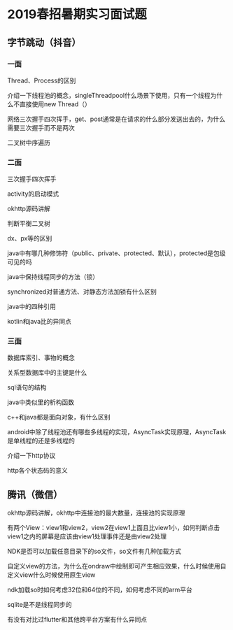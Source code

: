 # 2019春招暑期实习面试题

## 字节跳动（抖音）

### 一面

Thread、Process的区别

介绍一下线程池的概念，singleThreadpool什么场景下使用，只有一个线程为什么不直接使用new Thread（）

网络三次握手四次挥手，get、post通常是在请求的什么部分发送出去的，为什么需要三次握手而不是两次

二叉树中序遍历

### 二面

三次握手四次挥手

activity的启动模式

okhttp源码讲解

判断平衡二叉树

dx、px等的区别

java中有哪几种修饰符（public、private、protected、默认），protected是包级可见的吗

java中保持线程同步的方法（锁）

synchronized对普通方法、对静态方法加锁有什么区别

java中的四种引用

kotlin和java比的异同点

### 三面

数据库索引、事物的概念

关系型数据库中的主键是什么

sql语句的结构

java中类似里的析构函数

c++和java都是面向对象，有什么区别

android中除了线程池还有哪些多线程的实现，AsyncTask实现原理，AsyncTask是单线程的还是多线程的

介绍一下http协议

http各个状态码的意义

## 腾讯（微信）

okhttp源码讲解，okhttp中连接池的最大数量，连接池的实现原理

有两个View：view1和view2，view2在view1上面且比view1小，如何判断点击view1之内的屏幕是应该由view1处理事件还是由view2处理

NDK是否可以加载任意目录下的so文件，so文件有几种加载方式

自定义view的方法，为什么在ondraw中绘制即可产生相应效果，什么时候使用自定义view什么时候使用原生view

ndk加载so时如何考虑32位和64位的不同，如何考虑不同的arm平台

sqlite是不是线程同步的

有没有对比过flutter和其他跨平台方案有什么异同点

